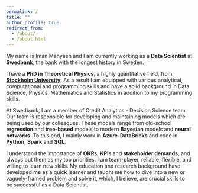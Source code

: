 ```yaml
---
permalink: /
title: ""
author_profile: true
redirect_from: 
  - /about/
  - /about.html
---
```


My name is Iman Mahyaeh and I am currently working as a **Data Scientist** at [**Swedbank**](https://www.swedbank.com/), the bank with the longest history in Sweden.

I have a **PhD in Theoretical Physics**, a highly quantitative field, from [**Stockholm University**](https://www.su.se/department-of-physics/). As a result I am equipped with various analytical, computational and programming skills and have a solid background in Data Science, Physics, Mathematics and Statistics in addition to my programming skills.

At Swedbank, I am a member of Credit Analytics - Decision Science team. Our team is responsible for developing and maintaining models which are being used by our colleagues. These models range from old-school **regression** and **tree-based** models to modern **Bayesian** models and **neural networks**. To this end, I mainly work in **Azure-DataBricks** and code in **Python**, **Spark** and **SQL**.  

I understand the importance of **OKR**s, **KPI**s and **stakeholder demands**, and always put them as my top priorities. I am team-player, reliable, flexible, and willing to learn new skills. My education and research background have developed me as a quick learner and taught me how to dive into a new or vaguely-framed problem and solve it, which, I believe, are crucial skills to be successful as a Data Scientist.
